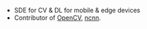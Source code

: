 - SDE for CV & DL for mobile & edge devices
- Contributor of [OpenCV](https://github.com/opencv/opencv/pulls?q=is%3Apr+author%3Azchrissirhcz+is%3Amerged), [ncnn](https://github.com/tencent/ncnn/pulls?q=is%3Apr+author%3Azchrissirhcz+is%3Amerged).
